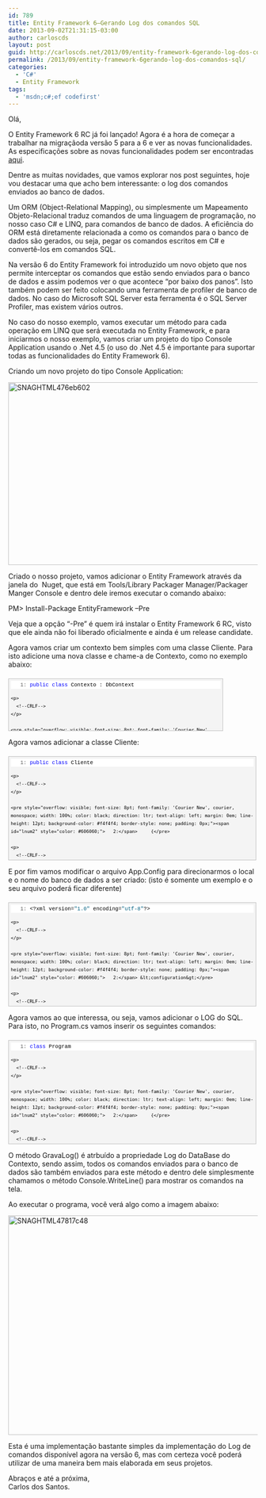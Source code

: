 ```yaml
---
id: 789
title: Entity Framework 6–Gerando Log dos comandos SQL
date: 2013-09-02T21:31:15-03:00
author: carloscds
layout: post
guid: http://carloscds.net/2013/09/entity-framework-6gerando-log-dos-comandos-sql/
permalink: /2013/09/entity-framework-6gerando-log-dos-comandos-sql/
categories:
  - 'C#'
  - Entity Framework
tags:
  - 'msdn;c#;ef codefirst'
---
```

Olá,

O Entity Framework 6 RC já foi lançado! Agora é a hora de começar a trabalhar na migraçãoda versão 5 para a 6 e ver as novas funcionalidades. As especificações sobre as novas funcionalidades podem ser encontradas [aqui](https://docs.microsoft.com/en-us/ef/ef6/what-is-new/past-releases).

Dentre as muitas novidades, que vamos explorar nos post seguintes, hoje vou destacar uma que acho bem interessante: o log dos comandos enviados ao banco de dados.

Um ORM (Object-Relational Mapping), ou simplesmente um Mapeamento Objeto-Relacional traduz comandos de uma linguagem de programação, no nosso caso C# e LINQ, para comandos de banco de dados. A eficiência do ORM está diretamente relacionada a como os comandos para o banco de dados são gerados, ou seja, pegar os comandos escritos em C# e convertê-los em comandos SQL.

Na versão 6 do Entity Framework foi introduzido um novo objeto que nos permite interceptar os comandos que estão sendo enviados para o banco de dados e assim podemos ver o que acontece “por baixo dos panos”. Isto também podem ser feito colocando uma ferramenta de profiler de banco de dados. No caso do Microsoft SQL Server esta ferramenta é o SQL Server Profiler, mas existem vários outros.

No caso do nosso exemplo, vamos executar um método para cada operação em LINQ que será executada no Entity Framework, e para iniciarmos o nosso exemplo, vamos criar um projeto do tipo Console Application usando o .Net 4.5 (o uso do .Net 4.5 é importante para suportar todas as funcionalidades do Entity Framework 6).

Criando um novo projeto do tipo Console Application:

<a href="https://www.carloscds.net/wp-content/uploads/2013/09/SNAGHTML476eb6022.png" rel="lightbox"><img style="background-image: none; padding-top: 0px; padding-left: 0px; display: inline; padding-right: 0px; border-width: 0px;" title="SNAGHTML476eb602" src="https://www.carloscds.net/wp-content/uploads/2013/09/SNAGHTML476eb602_thumb2.png" alt="SNAGHTML476eb602" width="532" height="369" border="0" /></a>

Criado o nosso projeto, vamos adicionar o Entity Framework através da janela do  Nuget, que está em Tools/Library Packager Manager/Packager Manger Console e dentro dele iremos executar o comando abaixo:

PM> Install-Package EntityFramework –Pre

Veja que a opção “-Pre” é quem irá instalar o Entity Framework 6 RC, visto que ele ainda não foi liberado oficialmente e ainda é um release candidate.

Agora vamos criar um contexto bem simples com uma classe Cliente. Para isto adicione uma nova classe e chame-a de Contexto, como no exemplo abaixo:

<div id="codeSnippetWrapper" style="overflow: auto; cursor: text; font-size: 8pt; height: 96px; font-family: 'Courier New', courier, monospace; width: 84.19%; direction: ltr; text-align: left; margin: 20px 0px 10px; line-height: 12pt; max-height: 200px; background-color: #f4f4f4; border: silver 1px solid; padding: 4px;">
  <div id="codeSnippet" style="overflow: visible; font-size: 8pt; font-family: 'Courier New', courier, monospace; width: 100%; color: black; direction: ltr; text-align: left; line-height: 12pt; background-color: #f4f4f4; border-style: none; padding: 0px;">
    <pre style="overflow: visible; font-size: 8pt; font-family: 'Courier New', courier, monospace; width: 100%; color: black; direction: ltr; text-align: left; margin: 0em; line-height: 12pt; background-color: white; border-style: none; padding: 0px;"><span id="lnum1" style="color: #606060;">   1:</span> <span style="color: #0000ff;">public</span> <span style="color: #0000ff;">class</span> Contexto : DbContext</pre>
    
    <p>
      <!--CRLF-->
    </p>
    
    <pre style="overflow: visible; font-size: 8pt; font-family: 'Courier New', courier, monospace; width: 100%; color: black; direction: ltr; text-align: left; margin: 0em; line-height: 12pt; background-color: #f4f4f4; border-style: none; padding: 0px;"><span id="lnum2" style="color: #606060;">   2:</span> {</pre>
    
    <p>
      <!--CRLF-->
    </p>
    
    <pre style="overflow: visible; font-size: 8pt; font-family: 'Courier New', courier, monospace; width: 100%; color: black; direction: ltr; text-align: left; margin: 0em; line-height: 12pt; background-color: white; border-style: none; padding: 0px;"><span id="lnum3" style="color: #606060;">   3:</span>     <span style="color: #0000ff;">public</span> DbSet&lt;Cliente&gt; Cliente {get; set;}</pre>
    
    <p>
      <!--CRLF-->
    </p>
    
    <pre style="overflow: visible; font-size: 8pt; font-family: 'Courier New', courier, monospace; width: 100%; color: black; direction: ltr; text-align: left; margin: 0em; line-height: 12pt; background-color: #f4f4f4; border-style: none; padding: 0px;"><span id="lnum4" style="color: #606060;">   4:</span></pre>
    
    <p>
      <!--CRLF-->
    </p>
    
    <pre style="overflow: visible; font-size: 8pt; font-family: 'Courier New', courier, monospace; width: 100%; color: black; direction: ltr; text-align: left; margin: 0em; line-height: 12pt; background-color: white; border-style: none; padding: 0px;"><span id="lnum5" style="color: #606060;">   5:</span> }</pre>
    
    <p>
      <!--CRLF-->
    </p>
  </div>
</div>

Agora vamos adicionar a classe Cliente:

<div id="codeSnippetWrapper" style="overflow: auto; cursor: text; font-size: 8pt; font-family: 'Courier New', courier, monospace; width: 97.5%; direction: ltr; text-align: left; margin: 20px 0px 10px; line-height: 12pt; max-height: 200px; background-color: #f4f4f4; border: silver 1px solid; padding: 4px;">
  <div id="codeSnippet" style="overflow: visible; font-size: 8pt; font-family: 'Courier New', courier, monospace; width: 100%; color: black; direction: ltr; text-align: left; line-height: 12pt; background-color: #f4f4f4; border-style: none; padding: 0px;">
    <pre style="overflow: visible; font-size: 8pt; font-family: 'Courier New', courier, monospace; width: 100%; color: black; direction: ltr; text-align: left; margin: 0em; line-height: 12pt; background-color: white; border-style: none; padding: 0px;"><span id="lnum1" style="color: #606060;">   1:</span> <span style="color: #0000ff;">public</span> <span style="color: #0000ff;">class</span> Cliente</pre>
    
    <p>
      <!--CRLF-->
    </p>
    
    <pre style="overflow: visible; font-size: 8pt; font-family: 'Courier New', courier, monospace; width: 100%; color: black; direction: ltr; text-align: left; margin: 0em; line-height: 12pt; background-color: #f4f4f4; border-style: none; padding: 0px;"><span id="lnum2" style="color: #606060;">   2:</span>     {</pre>
    
    <p>
      <!--CRLF-->
    </p>
    
    <pre style="overflow: visible; font-size: 8pt; font-family: 'Courier New', courier, monospace; width: 100%; color: black; direction: ltr; text-align: left; margin: 0em; line-height: 12pt; background-color: white; border-style: none; padding: 0px;"><span id="lnum3" style="color: #606060;">   3:</span>         <span style="color: #0000ff;">public</span> <span style="color: #0000ff;">int</span> ID { get; set; }</pre>
    
    <p>
      <!--CRLF-->
    </p>
    
    <pre style="overflow: visible; font-size: 8pt; font-family: 'Courier New', courier, monospace; width: 100%; color: black; direction: ltr; text-align: left; margin: 0em; line-height: 12pt; background-color: #f4f4f4; border-style: none; padding: 0px;"><span id="lnum4" style="color: #606060;">   4:</span>         <span style="color: #0000ff;">public</span> <span style="color: #0000ff;">string</span> Nome { get; set; }</pre>
    
    <p>
      <!--CRLF-->
    </p>
    
    <pre style="overflow: visible; font-size: 8pt; font-family: 'Courier New', courier, monospace; width: 100%; color: black; direction: ltr; text-align: left; margin: 0em; line-height: 12pt; background-color: white; border-style: none; padding: 0px;"><span id="lnum5" style="color: #606060;">   5:</span>     }</pre>
    
    <p>
      <!--CRLF-->
    </p>
  </div>
</div>

E por fim vamos modificar o arquivo App.Config para direcionarmos o local e o nome do banco de dados a ser criado: (isto é somente um exemplo e o seu arquivo poderá ficar diferente)

<div id="codeSnippetWrapper" style="overflow: auto; cursor: text; font-size: 8pt; font-family: 'Courier New', courier, monospace; width: 97.5%; direction: ltr; text-align: left; margin: 20px 0px 10px; line-height: 12pt; max-height: 200px; background-color: #f4f4f4; border: silver 1px solid; padding: 4px;">
  <div id="codeSnippet" style="overflow: visible; font-size: 8pt; font-family: 'Courier New', courier, monospace; width: 100%; color: black; direction: ltr; text-align: left; line-height: 12pt; background-color: #f4f4f4; border-style: none; padding: 0px;">
    <pre style="overflow: visible; font-size: 8pt; font-family: 'Courier New', courier, monospace; width: 100%; color: black; direction: ltr; text-align: left; margin: 0em; line-height: 12pt; background-color: white; border-style: none; padding: 0px;"><span id="lnum1" style="color: #606060;">   1:</span> &lt;?xml version=<span style="color: #006080;">"1.0"</span> encoding=<span style="color: #006080;">"utf-8"</span>?&gt;</pre>
    
    <p>
      <!--CRLF-->
    </p>
    
    <pre style="overflow: visible; font-size: 8pt; font-family: 'Courier New', courier, monospace; width: 100%; color: black; direction: ltr; text-align: left; margin: 0em; line-height: 12pt; background-color: #f4f4f4; border-style: none; padding: 0px;"><span id="lnum2" style="color: #606060;">   2:</span> &lt;configuration&gt;</pre>
    
    <p>
      <!--CRLF-->
    </p>
    
    <pre style="overflow: visible; font-size: 8pt; font-family: 'Courier New', courier, monospace; width: 100%; color: black; direction: ltr; text-align: left; margin: 0em; line-height: 12pt; background-color: white; border-style: none; padding: 0px;"><span id="lnum3" style="color: #606060;">   3:</span>   &lt;connectionStrings&gt;</pre>
    
    <p>
      <!--CRLF-->
    </p>
    
    <pre style="overflow: visible; font-size: 8pt; font-family: 'Courier New', courier, monospace; width: 100%; color: black; direction: ltr; text-align: left; margin: 0em; line-height: 12pt; background-color: #f4f4f4; border-style: none; padding: 0px;"><span id="lnum4" style="color: #606060;">   4:</span>     &lt;add name=<span style="color: #006080;">"Contexto"</span> connectionString=<span style="color: #006080;">"data source=(local); initial catalog=EFLog; integrated security=true;"</span> providerName=<span style="color: #006080;">"System.Data.SqlClient"</span>/&gt;</pre>
    
    <p>
      <!--CRLF-->
    </p>
    
    <pre style="overflow: visible; font-size: 8pt; font-family: 'Courier New', courier, monospace; width: 100%; color: black; direction: ltr; text-align: left; margin: 0em; line-height: 12pt; background-color: white; border-style: none; padding: 0px;"><span id="lnum5" style="color: #606060;">   5:</span>   &lt;/connectionStrings&gt;</pre>
    
    <p>
      <!--CRLF-->
    </p>
    
    <pre style="overflow: visible; font-size: 8pt; font-family: 'Courier New', courier, monospace; width: 100%; color: black; direction: ltr; text-align: left; margin: 0em; line-height: 12pt; background-color: #f4f4f4; border-style: none; padding: 0px;"><span id="lnum6" style="color: #606060;">   6:</span> &lt;/configuration&gt;</pre>
    
    <p>
      <!--CRLF-->
    </p>
  </div>
</div>

Agora vamos ao que interessa, ou seja, vamos adicionar o LOG do SQL. Para isto, no Program.cs vamos inserir os seguintes comandos:

<div id="codeSnippetWrapper" style="overflow: auto; cursor: text; font-size: 8pt; font-family: 'Courier New', courier, monospace; width: 97.5%; direction: ltr; text-align: left; margin: 20px 0px 10px; line-height: 12pt; max-height: 200px; background-color: #f4f4f4; border: silver 1px solid; padding: 4px;">
  <div id="codeSnippet" style="overflow: visible; font-size: 8pt; font-family: 'Courier New', courier, monospace; width: 100%; color: black; direction: ltr; text-align: left; line-height: 12pt; background-color: #f4f4f4; border-style: none; padding: 0px;">
    <pre style="overflow: visible; font-size: 8pt; font-family: 'Courier New', courier, monospace; width: 100%; color: black; direction: ltr; text-align: left; margin: 0em; line-height: 12pt; background-color: white; border-style: none; padding: 0px;"><span id="lnum1" style="color: #606060;">   1:</span> <span style="color: #0000ff;">class</span> Program</pre>
    
    <p>
      <!--CRLF-->
    </p>
    
    <pre style="overflow: visible; font-size: 8pt; font-family: 'Courier New', courier, monospace; width: 100%; color: black; direction: ltr; text-align: left; margin: 0em; line-height: 12pt; background-color: #f4f4f4; border-style: none; padding: 0px;"><span id="lnum2" style="color: #606060;">   2:</span>     {</pre>
    
    <p>
      <!--CRLF-->
    </p>
    
    <pre style="overflow: visible; font-size: 8pt; font-family: 'Courier New', courier, monospace; width: 100%; color: black; direction: ltr; text-align: left; margin: 0em; line-height: 12pt; background-color: white; border-style: none; padding: 0px;"><span id="lnum3" style="color: #606060;">   3:</span>         <span style="color: #0000ff;">static</span> <span style="color: #0000ff;">void</span> Main(<span style="color: #0000ff;">string</span>[] args)</pre>
    
    <p>
      <!--CRLF-->
    </p>
    
    <pre style="overflow: visible; font-size: 8pt; font-family: 'Courier New', courier, monospace; width: 100%; color: black; direction: ltr; text-align: left; margin: 0em; line-height: 12pt; background-color: #f4f4f4; border-style: none; padding: 0px;"><span id="lnum4" style="color: #606060;">   4:</span>         {</pre>
    
    <p>
      <!--CRLF-->
    </p>
    
    <pre style="overflow: visible; font-size: 8pt; font-family: 'Courier New', courier, monospace; width: 100%; color: black; direction: ltr; text-align: left; margin: 0em; line-height: 12pt; background-color: white; border-style: none; padding: 0px;"><span id="lnum5" style="color: #606060;">   5:</span>             var db = <span style="color: #0000ff;">new</span> Contexto();</pre>
    
    <p>
      <!--CRLF-->
    </p>
    
    <pre style="overflow: visible; font-size: 8pt; font-family: 'Courier New', courier, monospace; width: 100%; color: black; direction: ltr; text-align: left; margin: 0em; line-height: 12pt; background-color: #f4f4f4; border-style: none; padding: 0px;"><span id="lnum6" style="color: #606060;">   6:</span>             db.Database.Log = GravaLog;</pre>
    
    <p>
      <!--CRLF-->
    </p>
    
    <pre style="overflow: visible; font-size: 8pt; font-family: 'Courier New', courier, monospace; width: 100%; color: black; direction: ltr; text-align: left; margin: 0em; line-height: 12pt; background-color: white; border-style: none; padding: 0px;"><span id="lnum7" style="color: #606060;">   7:</span></pre>
    
    <p>
      <!--CRLF-->
    </p>
    
    <pre style="overflow: visible; font-size: 8pt; font-family: 'Courier New', courier, monospace; width: 100%; color: black; direction: ltr; text-align: left; margin: 0em; line-height: 12pt; background-color: #f4f4f4; border-style: none; padding: 0px;"><span id="lnum8" style="color: #606060;">   8:</span>             var cli = <span style="color: #0000ff;">new</span> Cliente() { Nome = <span style="color: #006080;">"Carlos"</span> };</pre>
    
    <p>
      <!--CRLF-->
    </p>
    
    <pre style="overflow: visible; font-size: 8pt; font-family: 'Courier New', courier, monospace; width: 100%; color: black; direction: ltr; text-align: left; margin: 0em; line-height: 12pt; background-color: white; border-style: none; padding: 0px;"><span id="lnum9" style="color: #606060;">   9:</span>             db.Cliente.Add(cli);</pre>
    
    <p>
      <!--CRLF-->
    </p>
    
    <pre style="overflow: visible; font-size: 8pt; font-family: 'Courier New', courier, monospace; width: 100%; color: black; direction: ltr; text-align: left; margin: 0em; line-height: 12pt; background-color: #f4f4f4; border-style: none; padding: 0px;"><span id="lnum10" style="color: #606060;">  10:</span>             db.SaveChanges();</pre>
    
    <p>
      <!--CRLF-->
    </p>
    
    <pre style="overflow: visible; font-size: 8pt; font-family: 'Courier New', courier, monospace; width: 100%; color: black; direction: ltr; text-align: left; margin: 0em; line-height: 12pt; background-color: white; border-style: none; padding: 0px;"><span id="lnum11" style="color: #606060;">  11:</span></pre>
    
    <p>
      <!--CRLF-->
    </p>
    
    <pre style="overflow: visible; font-size: 8pt; font-family: 'Courier New', courier, monospace; width: 100%; color: black; direction: ltr; text-align: left; margin: 0em; line-height: 12pt; background-color: #f4f4f4; border-style: none; padding: 0px;"><span id="lnum12" style="color: #606060;">  12:</span>             var consulta = from c <span style="color: #0000ff;">in</span> db.Cliente</pre>
    
    <p>
      <!--CRLF-->
    </p>
    
    <pre style="overflow: visible; font-size: 8pt; font-family: 'Courier New', courier, monospace; width: 100%; color: black; direction: ltr; text-align: left; margin: 0em; line-height: 12pt; background-color: white; border-style: none; padding: 0px;"><span id="lnum13" style="color: #606060;">  13:</span>                            select c;</pre>
    
    <p>
      <!--CRLF-->
    </p>
    
    <pre style="overflow: visible; font-size: 8pt; font-family: 'Courier New', courier, monospace; width: 100%; color: black; direction: ltr; text-align: left; margin: 0em; line-height: 12pt; background-color: #f4f4f4; border-style: none; padding: 0px;"><span id="lnum14" style="color: #606060;">  14:</span>             <span style="color: #0000ff;">foreach</span>(var c <span style="color: #0000ff;">in</span> consulta)</pre>
    
    <p>
      <!--CRLF-->
    </p>
    
    <pre style="overflow: visible; font-size: 8pt; font-family: 'Courier New', courier, monospace; width: 100%; color: black; direction: ltr; text-align: left; margin: 0em; line-height: 12pt; background-color: white; border-style: none; padding: 0px;"><span id="lnum15" style="color: #606060;">  15:</span>             {</pre>
    
    <p>
      <!--CRLF-->
    </p>
    
    <pre style="overflow: visible; font-size: 8pt; font-family: 'Courier New', courier, monospace; width: 100%; color: black; direction: ltr; text-align: left; margin: 0em; line-height: 12pt; background-color: #f4f4f4; border-style: none; padding: 0px;"><span id="lnum16" style="color: #606060;">  16:</span>                 Console.WriteLine(c.Nome);</pre>
    
    <p>
      <!--CRLF-->
    </p>
    
    <pre style="overflow: visible; font-size: 8pt; font-family: 'Courier New', courier, monospace; width: 100%; color: black; direction: ltr; text-align: left; margin: 0em; line-height: 12pt; background-color: white; border-style: none; padding: 0px;"><span id="lnum17" style="color: #606060;">  17:</span>             }</pre>
    
    <p>
      <!--CRLF-->
    </p>
    
    <pre style="overflow: visible; font-size: 8pt; font-family: 'Courier New', courier, monospace; width: 100%; color: black; direction: ltr; text-align: left; margin: 0em; line-height: 12pt; background-color: #f4f4f4; border-style: none; padding: 0px;"><span id="lnum18" style="color: #606060;">  18:</span>         }</pre>
    
    <p>
      <!--CRLF-->
    </p>
    
    <pre style="overflow: visible; font-size: 8pt; font-family: 'Courier New', courier, monospace; width: 100%; color: black; direction: ltr; text-align: left; margin: 0em; line-height: 12pt; background-color: white; border-style: none; padding: 0px;"><span id="lnum19" style="color: #606060;">  19:</span></pre>
    
    <p>
      <!--CRLF-->
    </p>
    
    <pre style="overflow: visible; font-size: 8pt; font-family: 'Courier New', courier, monospace; width: 100%; color: black; direction: ltr; text-align: left; margin: 0em; line-height: 12pt; background-color: #f4f4f4; border-style: none; padding: 0px;"><span id="lnum20" style="color: #606060;">  20:</span>         <span style="color: #0000ff;">public</span> <span style="color: #0000ff;">static</span> <span style="color: #0000ff;">void</span> GravaLog(<span style="color: #0000ff;">string</span> sql)</pre>
    
    <p>
      <!--CRLF-->
    </p>
    
    <pre style="overflow: visible; font-size: 8pt; font-family: 'Courier New', courier, monospace; width: 100%; color: black; direction: ltr; text-align: left; margin: 0em; line-height: 12pt; background-color: white; border-style: none; padding: 0px;"><span id="lnum21" style="color: #606060;">  21:</span>         {</pre>
    
    <p>
      <!--CRLF-->
    </p>
    
    <pre style="overflow: visible; font-size: 8pt; font-family: 'Courier New', courier, monospace; width: 100%; color: black; direction: ltr; text-align: left; margin: 0em; line-height: 12pt; background-color: #f4f4f4; border-style: none; padding: 0px;"><span id="lnum22" style="color: #606060;">  22:</span>             Console.WriteLine(<span style="color: #006080;">"Comando SQL: "</span>+sql);</pre>
    
    <p>
      <!--CRLF-->
    </p>
    
    <pre style="overflow: visible; font-size: 8pt; font-family: 'Courier New', courier, monospace; width: 100%; color: black; direction: ltr; text-align: left; margin: 0em; line-height: 12pt; background-color: white; border-style: none; padding: 0px;"><span id="lnum23" style="color: #606060;">  23:</span>         }</pre>
    
    <p>
      <!--CRLF-->
    </p>
    
    <pre style="overflow: visible; font-size: 8pt; font-family: 'Courier New', courier, monospace; width: 100%; color: black; direction: ltr; text-align: left; margin: 0em; line-height: 12pt; background-color: #f4f4f4; border-style: none; padding: 0px;"><span id="lnum24" style="color: #606060;">  24:</span>     }</pre>
    
    <p>
      <!--CRLF-->
    </p>
  </div>
</div>

O método GravaLog() é atrbuído a propriedade Log do DataBase do Contexto, sendo assim, todos os comandos enviados para o banco de dados são também enviados para este método e dentro dele simplesmente chamamos o método Console.WriteLine() para mostrar os comandos na tela.

Ao executar o programa, você verá algo como a imagem abaixo:

<a href="https://www.carloscds.net/wp-content/uploads/2013/09/SNAGHTML47817c482.png" rel="lightbox"><img style="background-image: none; padding-top: 0px; padding-left: 0px; display: inline; padding-right: 0px; border-width: 0px;" title="SNAGHTML47817c48" src="https://www.carloscds.net/wp-content/uploads/2013/09/SNAGHTML47817c48_thumb2.png" alt="SNAGHTML47817c48" width="676" height="443" border="0" /></a>

Esta é uma implementação bastante simples da implementação do Log de comandos disponível agora na versão 6, mas com certeza você poderá utilizar de uma maneira bem mais elaborada em seus projetos.

Abraços e até a próxima,  
Carlos dos Santos.